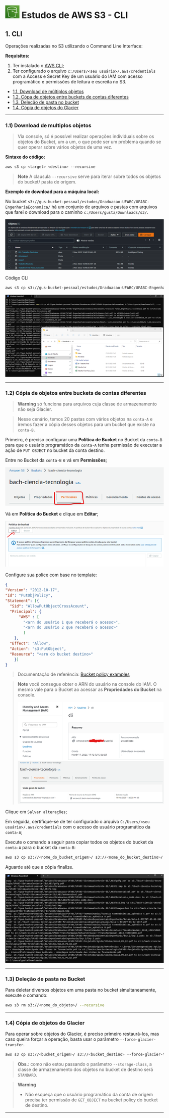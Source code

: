 # ![S3](../imagens/S3.png "Ícone do AWS S3") Estudos de AWS S3 - CLI


## 1. CLI

Operações realizadas no S3 utilizando o Command Line Interface:

**Requisitos:**

1. Ter instalado o [AWS CLI](https://docs.aws.amazon.com/cli/latest/userguide/getting-started-install.html);
2. Ter configurado o arquivo `c:/Users/<seu usuário>/.aws/credentials` com a Access e Secret Key de um usuário do IAM com acesso programático e permissões de leitura e escreita no S3.

- [1.1. Download de múltiplos objetos](#11-download-de-multiplos-objetos)
- [1.2. Cópa de objetos entre buckets de contas diferentes](#12-cópia-de-objetos-entre-buckets-de-contas-diferentes)
- [1.3. Deleção de pasta no bucket](#13-deleção-de-pasta-no-bucket)
- [1.4. Cópia de objetos do Glacier](#14-cópia-de-objetos-do-glacier)

---

### 1.1) Download de multiplos objetos

> Via console, só é possível realizar operações individuais sobre os objetos do Bucket, um a um, o que pode ser um problema quando se quer operar sobre vários objetos de uma vez.

**Sintaxe do código:**

```BASH
aws s3 cp <target> <destino> --recursive
```
> **Note**
> A clausula `--recursive` serve para iterar sobre todos os objetos do bucket/ pasta de origem.


**Exemplo de download para a máquina local:**

No bucket `s3://gus-bucket-pessoal/estudos/Graduacao-UFABC/UFABC-EngenhariaEconomica/` há um conjunto de arquivos e pastas com arquivos que farei o download para o caminho `c:/Users/gusta/Downloads/s3/`.

![S3 Objects](../imagens/S3-objects.png "S3 Objects")

Código CLI
```BASH
aws s3 cp s3://gus-bucket-pessoal/estudos/Graduacao-UFABC/UFABC-EngenhariaEconomica/ C:\Users\gusta\Downloads\s3\ --recursive
```
![Download dos Objetos do S3](../imagens/S3-downloads.png "Download dos Objetos do S3")

---

### 1.2) Cópia de objetos entre buckets de contas diferentes

> **Warning**
> só funciona para arquivos cuja classe de armazenamento não seja Glacier.

> Nesse cenário, temos 20 pastas com vários objetos na `conta-A` e iremos fazer a cópia desses objetos para um bucket que existe na `conta-B`.

Primeiro, é preciso configurar uma **Política de Bucket** no Bucket da `conta-B` para que o usuário programático da `conta-A` tenha permissão de executar a ação de `PUT OBJECT` no bucket da conta destino.

Entre no Bucket da `conta-B` e vá em **Permissões**;

![Permissões do Bucket](../imagens/S3-bucket-permissions.png "Permissões do Bucket")

Vá em **Política do Bucket** e clique em **Editar**;

![Editar permissões do Bucket](../imagens/S3-edit-permissions.png "Editar permissões do Bucket")

Configure sua police com base no template:

```JSON
{
"Version": "2012-10-17",
"Id": "PutObjPolicy",
"Statement": [{
  "Sid": "AllowPutObjectCrossAcount",
  "Principal": {
      "AWS" : [
        "<arn do usuário 1 que receberá o acesso>",
        "<arn do usuário 2 que receberá o acesso>"
        ]
    },
  "Effect": "Allow",
  "Action": "s3:PutObject",
  "Resource": "<arn do bucket destino>"
    }]
}
```

> Documentação de referência: [Bucket policy examples](https://docs.aws.amazon.com/AmazonS3/latest/userguide/example-bucket-policies.html)

> **Note**
> você consegue obter o ARN do usuário na console do IAM. O mesmo vale para o Bucket ao acessar as **Propriedades do Bucket** na console.
>
> ![IAM User ARN](../imagens/IAM-user-arn.png "IAM User ARN")
> ![ARN do Bucket](../imagens/S3-Properties.png "ARN do Bucket")

Clique em `Salvar alterações`;

Em seguida, certifique-se de ter configurado o arquivo `C:/Users/<seu usuário>/.aws/credentials` com o acesso do usuário programático da `conta-A`;

Execute o comando a seguir para copiar todos os objetos do bucket da `conta-A` para o bucket da `conta-B`:

```BASH
aws s3 cp s3://<nome_do_bucket_origem>/ s3://<nome_do_bucket_destino>/ --recursive
```

Aguarde até que a cópia finalize.

![S3 Cross Acount Copy Objects](../imagens/S3-cross-account-copy.png "S3 Cross Acount Copy Objects")

---

### 1.3) Deleção de pasta no Bucket

Para deletar diversos objetos em uma pasta no bucket simultaneamente, execute o comando:

```BASH
aws s3 rm s3://<nome_do_objeto>/ --recursive
```

---

### 1.4) Cópia de objetos do Glacier

Para operar sobre objetos do Glacier, é preciso primeiro restaurá-los, mas caso queira forçar a operação, basta usar o parâmetro `--force-glacier-transfer`.

```bash
aws s3 cp s3://<bucket_origem>/ s3://<bucket_destino> --force-glacier-transfer
```

> **Obs.**: como não estou passando o parâmetro `--storage-class`, a classe de armazenamento dos objetos no bucket de destino será `STANDARD`.

> **Warning**
> - Não esqueça que o usuário programático da conta de origem precisa ter permissão de `GET_OBJECT` na bucket policy do bucket de destino.

---